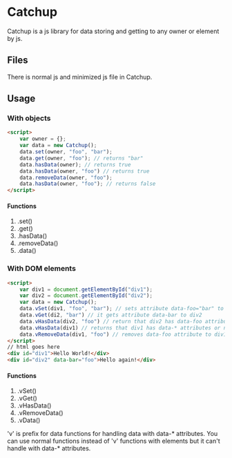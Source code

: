 # Catchup
Catchup is a js library for data storing and getting to any owner or element by js.

## Files

There is normal js and minimized js file in Catchup.

## Usage

### With objects
``` HTML
<script>
	var owner = {};
	var data = new Catchup();
	data.set(owner, "foo", "bar");
	data.get(owner, "foo"); // returns "bar"
	data.hasData(owner); // returns true
	data.hasData(owner, "foo") // returns true
	data.removeData(owner, "foo");
	data.hasData(owner, "foo"); // returns false
</script>
```

#### Functions
1. .set()
2. .get()
3. .hasData()
4. .removeData()
5. .data()

### With DOM elements
```HTML
<script>
	var div1 = document.getElementById("div1");
	var div2 = document.getElementById("div2");
	var data = new Catchup();
	data.vSet(div1, "foo", "bar"); // sets attribute data-foo="bar" to div1
	data.vGet(di2, "bar") // it gets attribute data-bar to div2
	data.vHasData(div2, "foo") // return that div2 has data-foo attribute or not
	data.vHasData(div1) // returns that div1 has data-* attributes or not
	data.vRemoveData(div1, "foo") // removes data-foo attribute to div1
</script>
// html goes here
<div id="div1">Hello World!</div>
<div id="div2" data-bar="foo">Hello again!</div>
```

#### Functions
1. .vSet()
2. .vGet()
3. .vHasData()
4. .vRemoveData()
5. .vData()

'v' is prefix for data functions for handling data with data-* attributes.
You can use normal functions instead of 'v' functions with elements but it can't handle with data-* attributes.
